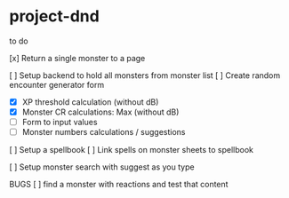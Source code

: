 # project-dnd

to do

[x] Return a single monster to a page

[ ] Setup backend to hold all monsters from monster list
[ ] Create random encounter generator form
- [x] XP threshold calculation (without dB)
- [x] Monster CR calculations: Max (without dB)
- [ ] Form to input values
- [ ] Monster numbers calculations / suggestions

[ ] Setup a spellbook
[ ] Link spells on monster sheets to spellbook

[ ] Setup monster search with suggest as you type


BUGS
[ ] find a monster with reactions and test that content




